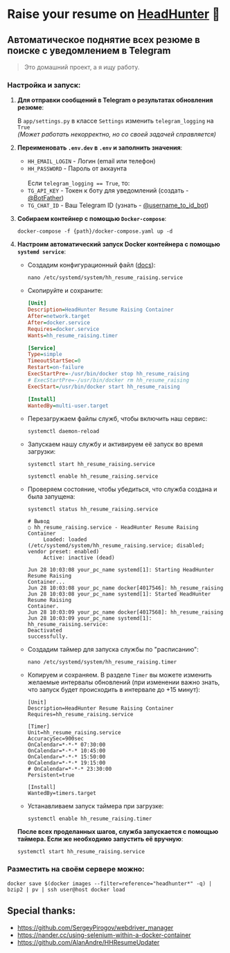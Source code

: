 Raise your resume on [HeadHunter](https://hh.ru/) :see_no_evil:
=
Автоматическое поднятие всех резюме в поиске с уведомлением в Telegram
-

> Это домашний проект, а я ищу работу.

### Настройка и запуск:

1. **Для отправки сообщений в Telegram о результатах обновления 
   резюме**:
   
    В `app/settings.py` в классе `Settings` изменить 
   `telegram_logging` на `True`<br>
   _(Может работать некорректно, но со своей задачей справляется)_

2. **Переименовать `.env.dev` в `.env` и заполнить значения**:
   - `HH_EMAIL_LOGIN` - Логин (email или телефон)
   - `HH_PASSWORD` - Пароль от аккаунта
   <br><br>
   Если `telegram_logging == True`, то:
   - `TG_API_KEY` - Токен к боту для уведомлений (создать - 
     [@BotFather](https://t.me/botfather))
   - `TG_CHAT_ID` - Ваш Telegram ID (узнать - [@username_to_id_bot](https://t.me/username_to_id_bot))

3. **Собираем контейнер с помощью `Docker-compose`**:
    ```shell
   docker-compose -f {path}/docker-compose.yaml up -d
    ```
4. **Настроим автоматический запуск Docker контейнера с помощью `systemd service`**:
   - Создадим конфигурационный файл ([docs](https://docs.fedoraproject.org/en-US/quick-docs/understanding-and-administering-systemd/index.html)):
   
     ```shell
     nano /etc/systemd/system/hh_resume_raising.service
     ```
   - Скопируйте и сохраните:
     ```ini
     [Unit]
     Description=HeadHunter Resume Raising Container
     After=network.target
     After=docker.service
     Requires=docker.service
     Wants=hh_resume_raising.timer
   
     [Service]
     Type=simple
     TimeoutStartSec=0
     Restart=on-failure
     ExecStartPre=-/usr/bin/docker stop hh_resume_raising
     # ExecStartPre=-/usr/bin/docker rm hh_resume_raising
     ExecStart=/usr/bin/docker start hh_resume_raising
   
     [Install]
     WantedBy=multi-user.target
     ```
   - Перезагружаем файлы служб, чтобы включить наш сервис:
     ```shell
     systemctl daemon-reload
     ```
   - Запускаем нашу службу и активируем её запуск во время загрузки:
     ```shell
     systemctl start hh_resume_raising.service
   
     systemctl enable hh_resume_raising.service
     ```
   - Проверяем состояние, чтобы убедиться, что служба создана и была запущена:
     ```shell
     systemctl status hh_resume_raising.service
   
     # Вывод
     ○ hh_resume_raising.service - HeadHunter Resume Raising Container
          Loaded: loaded (/etc/systemd/system/hh_resume_raising.service; disabled; vendor preset: enabled)
          Active: inactive (dead)
   
     Jun 28 10:03:08 your_pc_name systemd[1]: Starting HeadHunter Resume Raising 
     Container...
     Jun 28 10:03:08 your_pc_name docker[4017546]: hh_resume_raising
     Jun 28 10:03:08 your_pc_name systemd[1]: Started HeadHunter Resume Raising 
     Container.
     Jun 28 10:03:09 your_pc_name docker[4017568]: hh_resume_raising
     Jun 28 10:03:09 your_pc_name systemd[1]: hh_resume_raising.service: 
     Deactivated 
     successfully.
     ```
   - Создадим таймер для запуска службы по "расписанию":
     ```shell
     nano /etc/systemd/system/hh_resume_raising.timer
     ```
   - Копируем и сохраняем. В разделе `Timer` вы 
     можете изменить желаемые интервалы обновлений (при изменении важно 
     знать, что запуск будет происходить в интервале до +15 минут):
     ```shell
     [Unit]
     Description=HeadHunter Resume Raising Container
     Requires=hh_resume_raising.service
   
     [Timer]
     Unit=hh_resume_raising.service
     AccuracySec=900sec
     OnCalendar=*-*-* 07:30:00
     OnCalendar=*-*-* 10:45:00
     OnCalendar=*-*-* 15:50:00
     OnCalendar=*-*-* 19:15:00
     # OnCalendar=*-*-* 23:30:00
     Persistent=true
   
     [Install]
     WantedBy=timers.target
     ```
   - Устанавливаем запуск таймера при загрузке:
     ```shell
     systemctl enable hh_resume_raising.timer
     ```
   **После всех проделанных шагов, служба запускается с помощью таймера. Если же 
необходимо запустить её вручную**:
   ```shell
   systemctl start hh_resume_raising.service
   ```

### Разместить на своём сервере можно:
```shell
docker save $(docker images --filter=reference="headhunter*" -q) | bzip2 | pv | ssh user@host docker load
```

## Special thanks:
- https://github.com/SergeyPirogov/webdriver_manager
- https://nander.cc/using-selenium-within-a-docker-container
- https://github.com/AlanAndre/HHResumeUpdater
